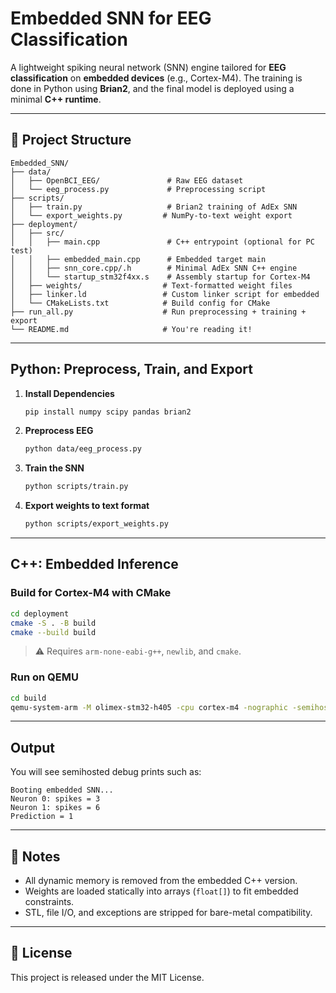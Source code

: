 # Embedded SNN for EEG Classification

A lightweight spiking neural network (SNN) engine tailored for **EEG classification** on **embedded devices** (e.g., Cortex-M4).
The training is done in Python using **Brian2**, and the final model is deployed using a minimal **C++ runtime**.

---

## 📁 Project Structure

```
Embedded_SNN/
├── data/
│   ├── OpenBCI_EEG/               # Raw EEG dataset
│   └── eeg_process.py             # Preprocessing script
├── scripts/
│   ├── train.py                   # Brian2 training of AdEx SNN
│   └── export_weights.py         # NumPy-to-text weight export
├── deployment/
│   ├── src/
│   │   ├── main.cpp               # C++ entrypoint (optional for PC test)
│   │   ├── embedded_main.cpp      # Embedded target main
│   │   ├── snn_core.cpp/.h        # Minimal AdEx SNN C++ engine
│   │   └── startup_stm32f4xx.s    # Assembly startup for Cortex-M4
│   ├── weights/                  # Text-formatted weight files
│   ├── linker.ld                 # Custom linker script for embedded
│   └── CMakeLists.txt            # Build config for CMake
├── run_all.py                    # Run preprocessing + training + export
└── README.md                     # You're reading it!
```

---

## Python: Preprocess, Train, and Export

1. **Install Dependencies**

   ```bash
   pip install numpy scipy pandas brian2
   ```

2. **Preprocess EEG**

   ```bash
   python data/eeg_process.py
   ```

3. **Train the SNN**

   ```bash
   python scripts/train.py
   ```

4. **Export weights to text format**

   ```bash
   python scripts/export_weights.py
   ```

---

## C++: Embedded Inference

### Build for Cortex-M4 with CMake

```bash
cd deployment
cmake -S . -B build
cmake --build build
```

> ⚠️ Requires `arm-none-eabi-g++`, `newlib`, and `cmake`.

### Run on QEMU

```bash
cd build
qemu-system-arm -M olimex-stm32-h405 -cpu cortex-m4 -nographic -semihosting -kernel snn_embedded.elf
```

---

## Output

You will see semihosted debug prints such as:

```
Booting embedded SNN...
Neuron 0: spikes = 3
Neuron 1: spikes = 6
Prediction = 1
```

---

## 📌 Notes

* All dynamic memory is removed from the embedded C++ version.
* Weights are loaded statically into arrays (`float[]`) to fit embedded constraints.
* STL, file I/O, and exceptions are stripped for bare-metal compatibility.

---

## 📜 License

This project is released under the MIT License.
